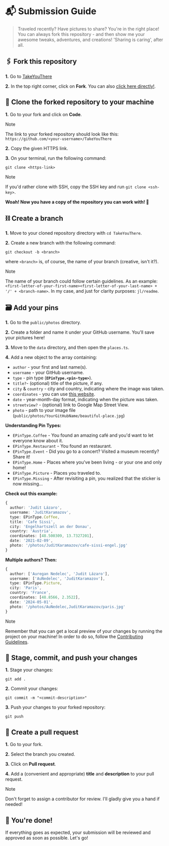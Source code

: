 # 📬 Submission Guide

> Traveled recently? Have pictures to share? You're in the right place! You can always fork this repository - and then show me your awesome tweaks, adventures, and creations! 'Sharing is caring', after all.

## 🖇️ Fork this repository

**1.** Go to [TakeYouThere](https://github.com/JuditKaramazov/TakeYouThere)

**2.** In the top right corner, click on **Fork**. You can also [click here directly!](https://github.com/JuditKaramazov/TakeYouThere/fork).

## 🔗 Clone the forked repository to your machine

**1.** Go to your fork and click on **Code**.

> [!NOTE] 
> The link to your forked repository should look like this: `https://github.com/<your-username>/TakeYouThere`

**2.** Copy the given HTTPS link.

**3.** On your terminal, run the following command:

```
git clone <https-link>
```

> [!NOTE] 
> If you'd rather clone with SSH, copy the SSH key and run `git clone <ssh-key>`.

**Woah! Now you have a copy of the repository you can work with! 🎉**

## ⛓️ Create a branch

**1.** Move to your cloned repository directory with `cd TakeYouThere`.

**2.** Create a new branch with the following command:

```
git checkout -b <branch>
```

where `<branch>` is, of course, the name of your branch (creative, isn't it?).

> [!NOTE]
> The name of your branch could follow certain guidelines. As an example: `<first-letter-of-your-first-name><first-letter-of-your-last-name> + '/' + <branch-name>`.
> In my case, and just for clarity purposes: `jl/readme`.

## 🗃️ Add your pins

**1.** Go to the `public/photos` directory.

**2.** Create a folder and name it under your GitHub username. You'll save your pictures here!

**3.** Move to the `data` directory, and then open the `places.ts`.

**4.** Add a new object to the array containing:

- `author` - your first and last name(s).
- `username` - your GitHub username.
- `type` - pin type (**`EPinType.<pin-type>`**).
- `title?`- (optional) title of the picture, if any.
- `city` & `country` - city and country, indicating where the image was taken.
- `coordinates` - you can use [this website](https://www.gps-coordinates.net/my-location).
- `date` - year-month-day format, indicating when the picture was taken.
- `streetview?` - (optional) link to Google Map Street View. 
- `photo` - path to your image file (`public/photos/YourGitHubName/beautiful-place.jpg`)

**Understanding Pin Types:**

- `EPinType.Coffee` - You found an amazing café and you'd want to let everyone know about it.
- `EPinType.Restaurant` - You found an restaurant.
- `EPinType.Event` - Did you go to a concert? Visited a museum recently? Share it!
- `EPinType.Home` - Places where you've been living - or your one and only home!
- `EPinType.Picture` - Places you traveled to.
- `EPinType.Missing` - After revisiting a pin, you realized that the sticker is now missing...

**Check out this example:**

```typescript
{
  author: 'Judit Lázaro',
  username: 'JuditKaramazov',
  type: EPinType.Coffee,
  title: 'Cafe Sissi',
  city: 'Engelhartszell an der Donau',
  country: 'Austria',
  coordinates: [48.500309, 13.7327201],
  date: '2021-02-09',
  photo: '/photos/JuditKaramazov/cafe-sissi-engel.jpg'
}
```

**Multiple authors? Then:**

```typescript
{
  author: ['Auregan Nedelec', 'Judit Lázaro'],
  username: ['AuNedelec', 'JuditKaramazov'],
  type: EPinType.Picture,
  city: 'Paris',
  country: 'France',
  coordinates: [48.8566, 2.3522],
  date: '2024-05-01',
  photo: '/photos/AuNedelec,JuditKaramazov/paris.jpg'
}
```

> [!NOTE]
> Remember that you can get a local preview of your changes by running the project on your machine! In order to do so, follow the [Contributing Guidelines](CONTRIBUTING.md).

## 🛫 Stage, commit, and push your changes

**1.** Stage your changes:

```
git add .
```

**2.** Commit your changes:

```
git commit -m "<commit-description>"
```

**3.** Push your changes to your forked repository:

```
git push
```

## 🚀 Create a pull request

**1.** Go to your fork.

**2.** Select the branch you created.

**3.** Click on **Pull request**.

**4.** Add a (convenient and appropriate) **title** and **description** to your pull request.

> [!NOTE]
> Don't forget to assign a contributor for review. I'll gladly give you a hand if needed!

## 🎉 You're done!

If everything goes as expected, your submission will be reviewed and approved as soon as possible. Let's go!
